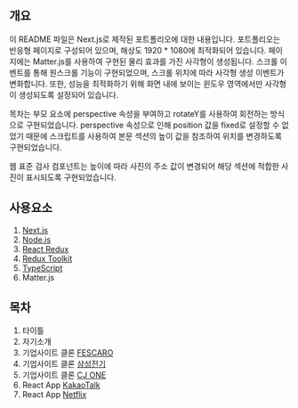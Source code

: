 

## 개요

이 README 파일은 Next.js로 제작된 포트폴리오에 대한 내용입니다. 포트폴리오는 반응형 페이지로 구성되어 있으며, 해상도 1920 * 1080에 최적화되어 있습니다. 페이지에는 Matter.js를 사용하여 구현된 물리 효과를 가진 사각형이 생성됩니다. 스크롤 이벤트를 통해 원스크롤 기능이 구현되었으며, 스크롤 위치에 따라 사각형 생성 이벤트가 변화합니다. 또한, 성능을 최적화하기 위해 화면 내에 보이는 윈도우 영역에서만 사각형이 생성되도록 설정되어 있습니다.

목차는 부모 요소에 perspective 속성을 부여하고 rotateY를 사용하여 회전하는 방식으로 구현되었습니다. perspective 속성으로 인해 position 값을 fixed로 설정할 수 없었기 때문에 스크립트를 사용하여 본문 섹션의 높이 값을 참조하여 위치를 변경하도록 구현되었습니다.

웹 표준 검사 컴포넌트는 높이에 따라 사진의 주소 값이 변경되어 해당 섹션에 적합한 사진이 표시되도록 구현되었습니다.

## 사용요소

1. [Next.js](http://nextjs.org)
2. [Node.js](https://nodejs.org/ko)
3. [React Redux](https://react-redux.js.org/)
4. [Redux Toolkit](https://redux-toolkit.js.org/)
5. [TypeScript](https://www.typescriptlang.org/)
6. Matter.js

## 목차

1. 타이틀
2. 자기소개
3. 기업사이트 클론 [FESCARO](https://github.com/utfw/clone_fescaro)
4. 기업사이트 클론 [삼성전기](https://github.com/utfw/clone_samsung)
5. 기업사이트 클론 [CJ ONE](https://github.com/utfw/clone_CJONE)
6. React App [KakaoTalk](https://github.com/utfw/react_chat_firebase_2023)
7. React App [Netflix](https://github.com/utfw/react_search_movie_2023)
